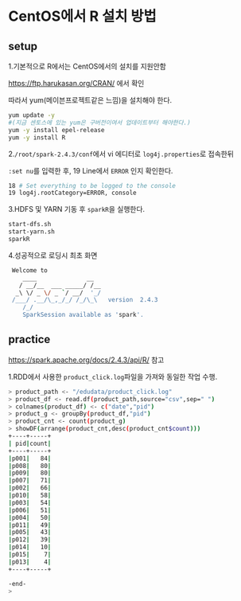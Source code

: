 # CentOS에서 R 설치 방법

## setup

1.기본적으로 R에서는 CentOS에서의 설치를 지원안함

https://ftp.harukasan.org/CRAN/ 에서 확인

따라서 yum(메이븐프로젝트같은 느낌)을 설치해야 한다.

```bash
yum update -y
#(지금 센토스에 있는 yum은 구버전이여서 업데이트부터 해야한다.)
yum -y install epel-release
yum -y install R
```



2.`/root/spark-2.4.3/conf`에서 vi 에디터로 `log4j.properties`로 접속한뒤

`:set nu`를 입력한 후, 19 Line에서 `ERROR` 인지 확인한다.

```bash
18 # Set everything to be logged to the console
19 log4j.rootCategory=ERROR, console

```

3.HDFS 및 YARN 기동 후 `sparkR`을 실행한다.

```bash
start-dfs.sh
start-yarn.sh
sparkR
```

4.성공적으로 로딩시 최초 화면

```bash
 Welcome to
    ____              __ 
   / __/__  ___ _____/ /__ 
  _\ \/ _ \/ _ `/ __/  '_/ 
 /___/ .__/\_,_/_/ /_/\_\   version  2.4.3 
    /_/ 
    SparkSession available as 'spark'.

```



## practice

https://spark.apache.org/docs/2.4.3/api/R/ 참고

1.RDD에서 사용한 `product_click.log`파일을 가져와 동일한 작업 수행.

```bash
> product_path <- "/edudata/product_click.log"
> product_df <- read.df(product_path,source="csv",sep=" ")
> colnames(product_df) <- c("date","pid")                                       
> product_g <- groupBy(product_df,"pid")
> product_cnt <- count(product_g)
> showDF(arrange(product_cnt,desc(product_cnt$count)))
+----+-----+                                                                    
| pid|count|
+----+-----+
|p001|   84|
|p008|   80|
|p009|   80|
|p007|   71|
|p002|   66|
|p010|   58|
|p003|   54|
|p006|   51|
|p004|   50|
|p011|   49|
|p005|   43|
|p012|   39|
|p014|   10|
|p015|    7|
|p013|    4|
+----+-----+

-end-
> 

```


